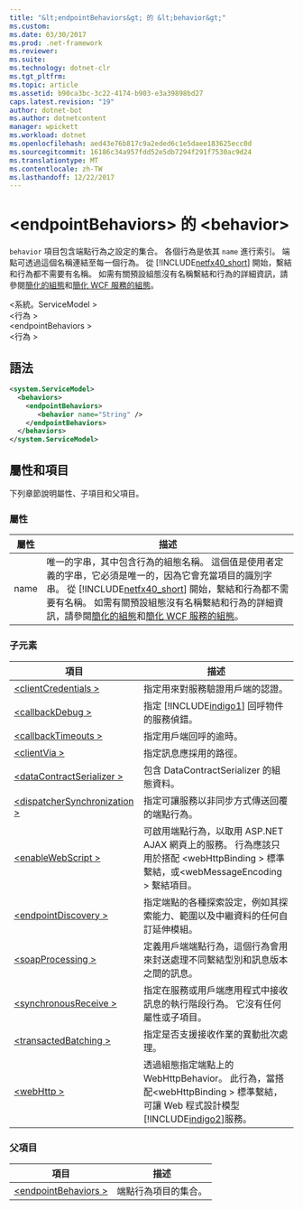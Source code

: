 ```yaml
---
title: "&lt;endpointBehaviors&gt; 的 &lt;behavior&gt;"
ms.custom: 
ms.date: 03/30/2017
ms.prod: .net-framework
ms.reviewer: 
ms.suite: 
ms.technology: dotnet-clr
ms.tgt_pltfrm: 
ms.topic: article
ms.assetid: b90ca3bc-3c22-4174-b903-e3a39898bd27
caps.latest.revision: "19"
author: dotnet-bot
ms.author: dotnetcontent
manager: wpickett
ms.workload: dotnet
ms.openlocfilehash: aed43e76b817c9a2eded6c1e5daee183625ecc0d
ms.sourcegitcommit: 16186c34a957fdd52e5db7294f291f7530ac9d24
ms.translationtype: MT
ms.contentlocale: zh-TW
ms.lasthandoff: 12/22/2017
---
```

# <a name="ltbehaviorgt-of-ltendpointbehaviorsgt"></a>&lt;endpointBehaviors&gt; 的 &lt;behavior&gt;
`behavior` 項目包含端點行為之設定的集合。 各個行為是依其 `name` 進行索引。 端點可透過這個名稱連結至每一個行為。 從 [!INCLUDE[netfx40_short](../../../../../includes/netfx40-short-md.md)] 開始，繫結和行為都不需要有名稱。 如需有關預設組態沒有名稱繫結和行為的詳細資訊，請參閱[簡化的組態](../../../../../docs/framework/wcf/simplified-configuration.md)和[簡化 WCF 服務的組態](../../../../../docs/framework/wcf/samples/simplified-configuration-for-wcf-services.md)。  
  
 \<系統。ServiceModel >  
\<行為 >  
\<endpointBehaviors >  
\<行為 >  
  
## <a name="syntax"></a>語法  
  
```xml  
<system.ServiceModel>  
  <behaviors>  
    <endpointBehaviors>  
       <behavior name="String" />  
    </endpointBehaviors>  
  </behaviors>  
</system.ServiceModel>  
```  
  
## <a name="attributes-and-elements"></a>屬性和項目  
 下列章節說明屬性、子項目和父項目。  
  
### <a name="attributes"></a>屬性  
  
|屬性|描述|  
|---------------|-----------------|  
|name|唯一的字串，其中包含行為的組態名稱。 這個值是使用者定義的字串，它必須是唯一的，因為它會充當項目的識別字串。 從 [!INCLUDE[netfx40_short](../../../../../includes/netfx40-short-md.md)] 開始，繫結和行為都不需要有名稱。 如需有關預設組態沒有名稱繫結和行為的詳細資訊，請參閱[簡化的組態](../../../../../docs/framework/wcf/simplified-configuration.md)和[簡化 WCF 服務的組態](../../../../../docs/framework/wcf/samples/simplified-configuration-for-wcf-services.md)。|  
  
### <a name="child-elements"></a>子元素  
  
|項目|描述|  
|-------------|-----------------|  
|[\<clientCredentials >](../../../../../docs/framework/configure-apps/file-schema/wcf/clientcredentials.md)|指定用來對服務驗證用戶端的認證。|  
|[\<callbackDebug >](../../../../../docs/framework/configure-apps/file-schema/wcf/callbackdebug.md)|指定 [!INCLUDE[indigo1](../../../../../includes/indigo1-md.md)] 回呼物件的服務偵錯。|  
|[\<callbackTimeouts >](../../../../../docs/framework/configure-apps/file-schema/wcf/callbacktimeouts.md)|指定用戶端回呼的逾時。|  
|[\<clientVia >](../../../../../docs/framework/configure-apps/file-schema/wcf/clientvia.md)|指定訊息應採用的路徑。|  
|[\<dataContractSerializer >](../../../../../docs/framework/configure-apps/file-schema/wcf/datacontractserializer.md)|包含 DataContractSerializer 的組態資料。|  
|[\<dispatcherSynchronization >](../../../../../docs/framework/configure-apps/file-schema/wcf/dispatchersynchronization.md)|指定可讓服務以非同步方式傳送回覆的端點行為。|  
|[\<enableWebScript >](../../../../../docs/framework/configure-apps/file-schema/wcf/enablewebscript.md)|可啟用端點行為，以取用 ASP.NET AJAX 網頁上的服務。 行為應該只用於搭配  \<webHttpBinding > 標準繫結，或\<webMessageEncoding > 繫結項目。|  
|[\<endpointDiscovery >](../../../../../docs/framework/configure-apps/file-schema/wcf/endpointdiscovery.md)|指定端點的各種探索設定，例如其探索能力、範圍以及中繼資料的任何自訂延伸模組。|  
|[\<soapProcessing >](../../../../../docs/framework/configure-apps/file-schema/wcf/soapprocessing.md)|定義用戶端端點行為，這個行為會用來封送處理不同繫結型別和訊息版本之間的訊息。|  
|[\<synchronousReceive >](../../../../../docs/framework/configure-apps/file-schema/wcf/synchronousreceive-element.md)|指定在服務或用戶端應用程式中接收訊息的執行階段行為。 它沒有任何屬性或子項目。|  
|[\<transactedBatching >](../../../../../docs/framework/configure-apps/file-schema/wcf/transactedbatching.md)|指定是否支援接收作業的異動批次處理。|  
|[\<webHttp >](../../../../../docs/framework/configure-apps/file-schema/wcf/webhttp.md)|透過組態指定端點上的 WebHttpBehavior。 此行為，當搭配\<webHttpBinding > 標準繫結，可讓 Web 程式設計模型[!INCLUDE[indigo2](../../../../../includes/indigo2-md.md)]服務。|  
  
### <a name="parent-elements"></a>父項目  
  
|項目|描述|  
|-------------|-----------------|  
|[\<endpointBehaviors >](../../../../../docs/framework/configure-apps/file-schema/wcf/endpointbehaviors.md)|端點行為項目的集合。|
